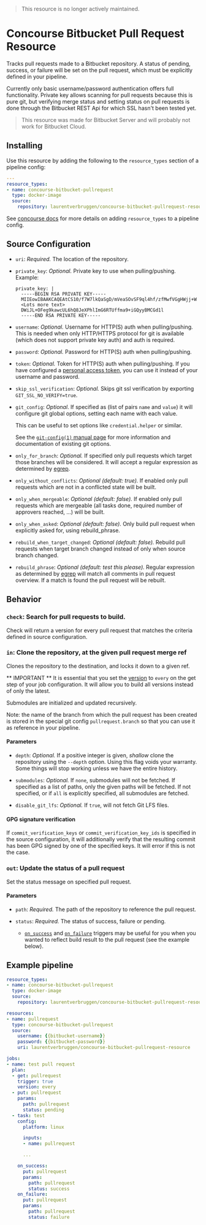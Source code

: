 > This resource is no longer actively maintained.

# Concourse Bitbucket Pull Request Resource

Tracks pull requests made to a Bitbucket repository.
A status of pending, success, or failure will be set on the pull request, which must be explicitly defined in your pipeline.

Currently only basic username/password authentication offers full functionality.
Private key allows scanning for pull requests because this is pure git, but verifying merge status and setting status on pull requests is done through the Bitbucket REST Api for which SSL hasn't been tested yet.

> This resource was made for Bitbucket Server and will probably not work for Bitbucket Cloud.

## Installing

Use this resource by adding the following to the `resource_types` section of a pipeline config:

```yaml
---
resource_types:
- name: concourse-bitbucket-pullrequest
  type: docker-image
  source:
    repository: laurentverbruggen/concourse-bitbucket-pullrequest-resource
```

See [concourse docs](http://concourse.ci/configuring-resource-types.html) for more details on adding `resource_types` to a pipeline config.

## Source Configuration

* `uri`: *Required.* The location of the repository.

* `private_key`: *Optional.* Private key to use when pulling/pushing.
    Example:
    ```
    private_key: |
      -----BEGIN RSA PRIVATE KEY-----
      MIIEowIBAAKCAQEAtCS10/f7W7lkQaSgD/mVeaSOvSF9ql4hf/zfMwfVGgHWjj+W
      <Lots more text>
      DWiJL+OFeg9kawcUL6hQ8JeXPhlImG6RTUffma9+iGQyyBMCGd1l
      -----END RSA PRIVATE KEY-----
    ```

* `username`: *Optional.* Username for HTTP(S) auth when pulling/pushing.
  This is needed when only HTTP/HTTPS protocol for git is available (which does not support private key auth) and auth is required.

* `password`: *Optional.* Password for HTTP(S) auth when pulling/pushing.

* `token`: *Optional.* Token for HTTP(S) auth when pulling/pushing.
  If you have configured a [personal access token](https://confluence.atlassian.com/bitbucketserver/personal-access-tokens-939515499.html), you can use it instead of your username and password.

* `skip_ssl_verification`: *Optional.* Skips git ssl verification by exporting `GIT_SSL_NO_VERIFY=true`.

* `git_config`: *Optional*. If specified as (list of pairs `name` and `value`) it will configure git global options, setting each name with each value.

  This can be useful to set options like `credential.helper` or similar.

  See the [`git-config(1)` manual page](https://www.kernel.org/pub/software/scm/git/docs/git-config.html)
  for more information and documentation of existing git options.

* `only_for_branch`: *Optional.* If specified only pull requests which target those branches will be considered.
It will accept a regular expression as determined by [egrep](http://linuxcommand.org/man_pages/egrep1.html).

* `only_without_conflicts`: *Optional (default: true).* If enabled only pull requests which are not in a conflicted state will be built.

* `only_when_mergeable`: *Optional (default: false).* If enabled only pull requests which are mergeable (all tasks done, required number of approvers reached, ...) will be built.

* `only_when_asked`: *Optional (default: false).* Only build pull request when explicitly asked for, using rebuild_phrase.

* `rebuild_when_target_changed`: *Optional (default: false).* Rebuild pull requests when target branch changed instead of only when source branch changed.

* `rebuild_phrase`: *Optional (default: test this please).* Regular expression as determined by [egrep](http://linuxcommand.org/man_pages/egrep1.html) will match all comments in pull request overview.
If a match is found the pull request will be rebuilt.

## Behavior

### `check`: Search for pull requests to build.

Check will return a version for every pull request that matches the criteria defined in source configuration.

### `in`: Clone the repository, at the given pull request merge ref

Clones the repository to the destination, and locks it down to a given ref.

** IMPORTANT **
It is essential that you set the [version](https://concourse.ci/get-step.html#get-version) to `every` on the get step of your job configuration.
It will allow you to build all versions instead of only the latest.

Submodules are initialized and updated recursively.

Note: the name of the branch from which the pull request has been created is stored in the special git config `pullrequest.branch` so that you can use it as reference in your pipeline.

#### Parameters

* `depth`: *Optional.* If a positive integer is given, *shallow* clone the repository using the `--depth` option. Using this flag voids your warranty.
  Some things will stop working unless we have the entire history.

* `submodules`: *Optional.* If `none`, submodules will not be fetched. If specified as a list of paths, only the given paths will be fetched. If not specified, or if `all` is explicitly specified, all submodules are fetched.

* `disable_git_lfs`: *Optional.* If `true`, will not fetch Git LFS files.

#### GPG signature verification

If `commit_verification_keys` or `commit_verification_key_ids` is specified in the source configuration, it will additionally verify that the resulting commit has been GPG signed by one of the specified keys. It will error if this is not the case.

### `out`: Update the status of a pull request

Set the status message on specified pull request.

#### Parameters

* `path`: *Required.* The path of the repository to reference the pull request.

* `status`: *Required.* The status of success, failure or pending.

  * [`on_success`](https://concourse.ci/on-success-step.html) and [`on_failure`](https://concourse.ci/on-failure-step.html) triggers may be useful for you when you wanted to reflect build result to the pull request (see the example below).

## Example pipeline

```yaml
resource_types:
- name: concourse-bitbucket-pullrequest
  type: docker-image
  source:
    repository: laurentverbruggen/concourse-bitbucket-pullrequest-resource

resources:
- name: pullrequest
  type: concourse-bitbucket-pullrequest
  source:
    username: {{bitbucket-username}}
    password: {{bitbucket-password}}
    uri: laurentverbruggen/concourse-bitbucket-pullrequest-resource

jobs:
- name: test pull request
  plan:
  - get: pullrequest
    trigger: true
    version: every
  - put: pullrequest
    params:
      path: pullrequest
      status: pending
  - task: test
    config:
      platform: linux

      inputs:
      - name: pullrequest

      ...

    on_success:
      put: pullrequest
      params:
        path: pullrequest
        status: success
    on_failure:
      put: pullrequest
      params:
        path: pullrequest
        status: failure
```
